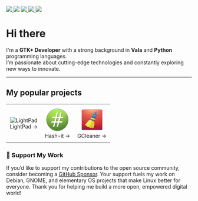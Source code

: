 <p>
    <!-- FOLLOWRERS -->
    <a href="https://github.com/libredeb?tab=followers">
        <img src="https://img.shields.io/github/followers/libredeb?style=social"/>
    </a>
    <!-- OPEN SOURCE <3 -->
    <a href="https://github.com/libredeb?tab=repositories"><img src="https://badges.frapsoft.com/os/v2/open-source.svg?v=103"/></a>
    <!-- FEDORA BADGE -->
    <a href="https://fedoraproject.org">
        <img src="https://img.shields.io/badge/OS-Fedora-blue"/>
    </a>
    <!-- Elementary OS BADGE -->
    <a href="https://elementary.io/">
        <img src="https://img.shields.io/badge/OS-elementary-a56de2"/>
    </a>
    <!-- GNOME BADGE -->
    <a href="https://www.gnome.org">
        <img src="https://img.shields.io/badge/Desktop-GNOME-5494e0"/>
    </a>
</p>

# Hi there

I'm a **GTK+ Developer** with a strong background in **Vala** and **Python** programming languages.<br>
I’m passionate about cutting-edge technologies and constantly exploring new ways to innovate.

---

## My popular projects

<table style="border-collapse: collapse; border: none; margin: auto;">
  <tr>
    <td style="text-align: center; padding: 10px; border: none;">
      <a href="https://github.com/libredeb/lightpad" style="text-decoration: none; color: inherit;">
        <img src="https://raw.githubusercontent.com/libredeb/lightpad/refs/heads/master/data/icons/64/lightpad.svg" alt="LightPad" width="64" height="64"><br>
        <span>LightPad →</span>
      </a>
    </td>
    <td style="text-align: center; padding: 10px; border: none;">
      <a href="https://github.com/libredeb/hash-it" style="text-decoration: none; color: inherit;">
        <img src="https://raw.githubusercontent.com/libredeb/hash-it/refs/heads/master/data/icons/64/hashit.svg" alt="Hash-it" width="64" height="64"><br>
        <span>Hash-it →</span>
      </a>
    </td>
    <td style="text-align: center; padding: 10px; border: none;">
      <a href="https://github.com/gcleaner/gcleaner-python/tree/gtk4" style="text-decoration: none; color: inherit;">
        <img src="https://github.com/gcleaner/gcleaner.github.io/blob/master/img/gcleaner.png?raw=true" alt="GCleaner" width="64" height="64"><br>
        <span>GCleaner →</span>
      </a>
    </td>
  </tr>
</table>

### 💖 Support My Work

If you’d like to support my contributions to the open source community, consider becoming a [GitHub Sponsor](https://github.com/sponsors/libredeb). Your support fuels my work on Debian, GNOME, and elementary OS projects that make Linux better for everyone. Thank you for helping me build a more open, empowered digital world!

